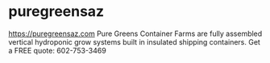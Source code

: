 # puregreensaz
https://puregreensaz.com
Pure Greens Container Farms are fully assembled vertical hydroponic grow systems built in insulated shipping containers. Get a FREE quote: 602-753-3469
